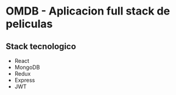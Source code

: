 # OMDB - Aplicacion full stack de peliculas

## Stack tecnologico
* React
* MongoDB
* Redux
* Express
* JWT